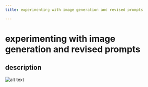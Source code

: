 ```yaml
---
title: experimenting with image generation and revised prompts

---
```


# experimenting with image generation and revised prompts

## description

![alt text](https://files.slack.com/files-pri/T0HTW3H0V-F06NZ86LTT8/output.gif?pub_secret=790f44d6de)